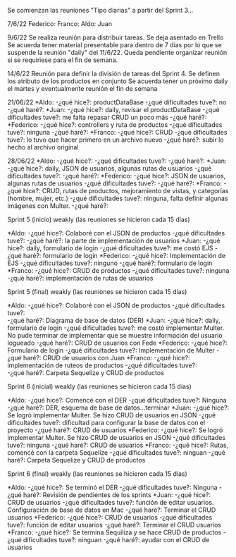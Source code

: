 Se comienzan las reuniones "Tipo diarias" a partir del Sprint 3...

7/6/22
Federico:
Franco:
Aldo:
Juan

9/6/22
Se realiza reunión para distribuir tareas. Se deja asentado en Trello
Se acuerda tener material presentable para dentro de 7 días por lo que se suspende la reunión "daily" del 11/6/22.
Queda pendiente organizar reunión si se requiriese para el fin de semana.

14/6/22
Reunión para definir la división de tareas del Sprint 4. Se definen los atributo de los productos en conjunto
Se acuerda tener un próximo daily el martes y eventualmente reunión el fin de semana

21/06/22
*Aldo:
-¿qué hice?: productDataBase
-¿qué dificultades tuve?: no
-¿qué haré?:
*Juan:
-¿qué hice?: daily, revisar el productDataBase
-¿qué dificultades tuve?: me falta repasar CRUD un poco más
-¿qué haré?:
*Federico:
-¿qué hice?: controllers y ruta de productos
-¿qué dificultades tuve?: ninguna
-¿qué haré?:
*Franco:
-¿qué hice?: CRUD
-¿qué dificultades tuve?: lo tuvo que hacer primero en un archivo nuevo
-¿qué haré?: subir lo hecho al archivo original 

28/06/22
*Aldo:
-¿qué hice?: 
-¿qué dificultades tuve?: 
-¿qué haré?:
*Juan:
-¿qué hice?: daily, JSON de usuarios, algunas rutas de usuarios
-¿qué dificultades tuve?: 
-¿qué haré?:
*Federico:
-¿qué hice?: JSON de usuarios, algunas rutas de usuarios
-¿qué dificultades tuve?: 
-¿qué haré?:
*Franco:
-¿qué hice?: CRUD, rutas de productos, mejoramiento de vistas, y categorías (hombre, mujer, etc.)
-¿qué dificultades tuve?: ninguna, falta definir algunas imágenes con Multer. 
-¿qué haré?: 

Sprint 5 (inicio) weakly (las reuniones se hicieron cada 15 días)

*Aldo:
-¿qué hice?: Colaboré con el JSON de productos
-¿qué dificultades tuve?: 
-¿qué haré?: la parte de implementación de usuarios
*Juan:
-¿qué hice?: daily, formulario de login
-¿qué dificultades tuve?: me costó EJS
-¿qué haré?: formulario de login
*Federico:
-¿qué hice?: Implementación de EJS
-¿qué dificultades tuve?: ninguno
-¿qué haré?: formulario de login
*Franco:
-¿qué hice?: CRUD de productos
-¿qué dificultades tuve?: ninguna
-¿qué haré?: implementación de rutas de usuarios


Sprint 5 (final) weakly (las reuniones se hicieron cada 15 días)

*Aldo:
-¿qué hice?: Colaboré con el JSON de productos
-¿qué dificultades tuve?:  
-¿qué haré?: Diagrama de base de datos (DER)
*Juan:
-¿qué hice?: daily, formulario de login
-¿qué dificultades tuve?: me costó implementar Multer. No pude terminar de implementar que se muestre información del usuario logueado
-¿qué haré?: CRUD de usuarios con Fede
*Federico:
-¿qué hice?: Formulario de login
-¿qué dificultades tuve?: Implementación de Multer 
-¿qué haré?: CRUD de usuarios con Juan
*Franco:
-¿qué hice?: implementación de ruteos de productos
-¿qué dificultades tuve?:  
-¿qué haré?: Carpeta Sequelize y CRUD de productos


Sprint 6 (inicial) weakly (las reuniones se hicieron cada 15 días)

*Aldo:
-¿qué hice?: Comencé con el DER 
-¿qué dificultades tuve?: Ninguna
-¿qué haré?: DER, esquema de base de datos...terminar
*Juan:
-¿qué hice?: Se logró implementar Multer. Se hizo CRUD de usuarios en JSON
-¿qué dificultades tuve?: dificultad para configurar la base de datos con el proyecto
-¿qué haré?: CRUD de usuarios
*Federico:
-¿qué hice?: Se logró implementar Multer. Se hizo CRUD de usuarios en JSON
-¿qué dificultades tuve?: ninguna
-¿qué haré?: CRUD de usuarios
*Franco:
-¿qué hice?: Rutas, comencé con la carpeta Sequelize
-¿qué dificultades tuve?: ninguan
-¿qué haré?: Carpeta Sequelize y CRUD de productos


Sprint 6 (final) weakly (las reuniones se hicieron cada 15 días)

*Aldo:
-¿qué hice?: Se terminó el DER
-¿qué dificultades tuve?: Ninguna
-¿qué haré?: Revisión de pendientes de los sprints
*Juan:
-¿qué hice?: CRUD de usuarios
-¿qué dificultades tuve?: función de editar usuarios. Configuración de base de datos en Mac
-¿qué haré?: Terminar el CRUD usuarios
*Federico:
-¿qué hice?: CRUD de usuarios
-¿qué dificultades tuve?: función de editar usuarios
-¿qué haré?: Terminar el CRUD usuarios
*Franco:
-¿qué hice?: Se termina Sequiliza y se hace CRUD de productos
-¿qué dificultades tuve?: ninguan
-¿qué haré?: ayudar con el CRUD de usuarios